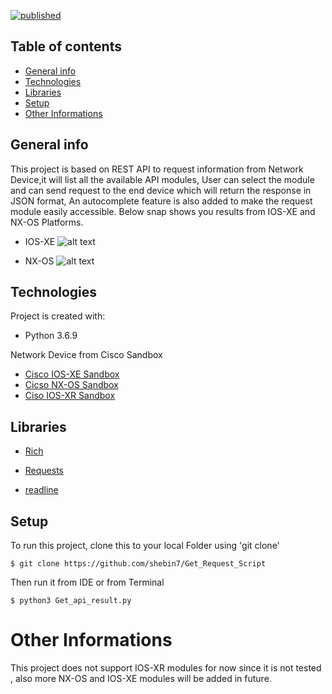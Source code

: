 [![published](https://static.production.devnetcloud.com/codeexchange/assets/images/devnet-published.svg)](https://developer.cisco.com/codeexchange/github/repo/shebin7/Get_Request_Script)


## Table of contents
* [General info](#general-info)
* [Technologies](#technologies)         
* [Libraries](#libraries)
* [Setup](#setup)
* [Other Informations](#other-informations)

## General info
This project is based on REST API to request information from Network Device,it will list all the available API modules,
User can select the module and can send request to the end device which will return the response in JSON format,
An autocomplete feature is also added to make the request module easily accessible. 
Below snap shows you results from  IOS-XE and NX-OS Platforms.


* IOS-XE
![alt text](https://github.com/shebin7/Get_Request_Script/blob/master/API_REQUESTS_IOS-XE.gif)


* NX-OS
![alt text](https://github.com/shebin7/Get_Request_Script/blob/master/API_REQUESTS_NX-OS.gif)


	
## Technologies
Project is created with:
* Python 3.6.9

Network Device from Cisco Sandbox
* [Cisco IOS-XE Sandbox](https://developer.cisco.com/site/sandbox/)
* [Cicso NX-OS Sandbox](https://developer.cisco.com/site/sandbox/)
* [Ciso IOS-XR Sandbox](https://developer.cisco.com/site/sandbox/)


## Libraries
 * [Rich](https://rich.readthedocs.io/en/latest/)

 * [Requests](https://requests.readthedocs.io/en/master/)

 * [readline](https://docs.python.org/3/library/readline.html)

	
## Setup
To run this project, clone this to your local Folder using 'git clone'

```
$ git clone https://github.com/shebin7/Get_Request_Script
```
Then run it from IDE or from Terminal 
```
$ python3 Get_api_result.py
```

# Other Informations
This project does not support IOS-XR modules for now since it is not tested , also more NX-OS and IOS-XE modules will be added in future.